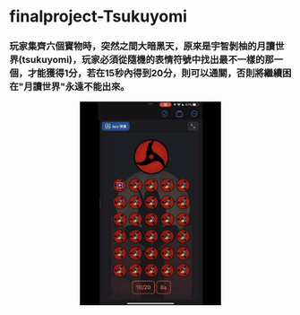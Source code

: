 # finalproject-Tsukuyomi


### 玩家集齊六個寶物時，突然之間大暗黑天，原來是宇智剝柚的月讀世界(tsukuyomi)，玩家必須從隨機的表情符號中找出最不一樣的那一個，才能獲得1分，若在15秒內得到20分，則可以通關，否則將繼續困在"月讀世界"永遠不能出來。

<div  align="center">

  <img src="https://raw.githubusercontent.com/phhsu0508/finalproject/main/demo.jpg" width = "50%" height = "50%">
                
</div>
